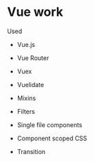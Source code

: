 # Vue work

Used
- Vue.js
- Vue Router
- Vuex
- Vuelidate 

- Mixins
- Filters
- Single file components
- Component scoped CSS
- Transition